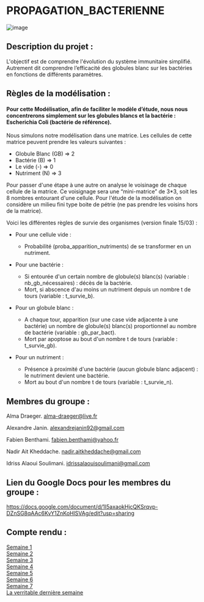 # PROPAGATION_BACTERIENNE

![image](https://www.aquaportail.com/pictures1309/bacteria-bacteries-virus.jpg)  
  
  
## Description du projet : ##

L'objectif est de comprendre l'évolution du système immunitaire simplifié.
Autrement dit comprendre l’efficacité des globules blanc sur les bactéries en fonctions de différents paramètres.
  
  
  
## Règles de la modélisation : ##  
#### Pour cette Modélisation, afin de faciliter le modèle d’étude, nous nous concentrerons simplement sur les globules blancs et la bactérie : Escherichia Coli (bactérie de référence).
  
Nous simulons notre modélisation dans une matrice. Les cellules de cette matrice peuvent prendre les valeurs suivantes :
+ Globule Blanc (GB) => 2
+ Bactérie (B) => 1
+ Le vide (-) => 0
+ Nutriment (N) => 3
  
  
  
Pour passer d'une étape à une autre on analyse le voisinage de chaque cellule de la matrice. Ce voisignage sera une “mini-matrice” de 3*3, soit les 8 nombres entourant d'une cellule.
Pour l'étude de la modélisation on considère un milieu fini type boite de pétrie (ne pas prendre les voisins hors de la matrice).  
  
Voici les différentes règles de survie des organismes (version finale 15/03) :  
  
+ Pour une cellule vide :
  + Probabilité (proba_apparition_nutriments) de se transformer en un nutriment.
  
+ Pour une bactérie :
  + Si entourée d'un certain nombre de globule(s) blanc(s) (variable : nb_gb_nécessaires) : décès de la bactérie.
  + Mort, si abscence d'au moins un nutriment depuis un nombre t de tours (variable : t_survie_b).
  
+ Pour un globule blanc :
  + A chaque tour, apparition (sur une case vide adjacente à une bactérie) un nombre de globule(s) blanc(s) proportionnel au nombre de bactérie (variable : gb_par_bact).
  + Mort par apoptose au bout d'un nombre t de tours (variable : t_survie_gb).
  
+ Pour un nutriment :
  + Présence à proximité d'une bactérie (aucun globule blanc adjacent) : le nutriment devient une bactérie.
  + Mort au bout d'un nombre t de tours (variable : t_survie_n).


  
  
## Membres du groupe : ##
  
Alma Draeger.
alma-draeger@live.fr

Alexandre Janin.
alexandrejanin92@gmail.com

Fabien Benthami.
fabien.benthami@yahoo.fr

Nadir Ait Kheddache.
nadir.aitkheddache@gmail.com

Idriss Alaoui Soulimani.
idrissalaouisoulimani@gmail.com
  
  
## Lien du Google Docs pour les membres du groupe : ##

<https://docs.google.com/document/d/1I5axaokHjcQKSrqvp-DZnSG8qAAc6KvY1ZnKoHlSVAg/edit?usp=sharing>
  
  
  
## Compte rendu : ##

[Semaine 1](https://are00dynamic-2018.github.io/PROPAGATION_BACTERIENNE/Semaine1)  
[Semaine 2](https://are00dynamic-2018.github.io/PROPAGATION_BACTERIENNE/Semaine2)  
[Semaine 3](https://are00dynamic-2018.github.io/PROPAGATION_BACTERIENNE/Semaine3)    
[Semaine 4](https://are00dynamic-2018.github.io/PROPAGATION_BACTERIENNE/Semaine4)                                                
[Semaine 5](https://are00dynamic-2018.github.io/PROPAGATION_BACTERIENNE/Semaine5)  
[Semaine 6](https://are00dynamic-2018.github.io/PROPAGATION_BACTERIENNE/Semaine6)  
[Semaine 7](https://are00dynamic-2018.github.io/PROPAGATION_BACTERIENNE/Dernière_semaine)  
[La verritable dernière semaine](https://are00dynamic-2018.github.io/PROPAGATION_BACTERIENNE/Dernière_semaine(la_vraie))  
